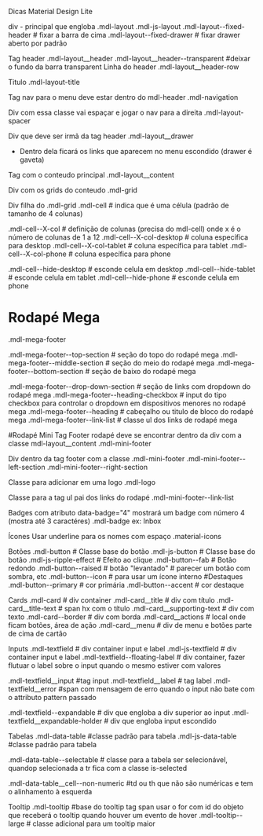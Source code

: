 Dicas Material Design Lite

div - principal que engloba
.mdl-layout
.mdl-js-layout
.mdl-layout--fixed-header # fixar a barra de cima
.mdl-layout--fixed-drawer # fixar drawer aberto por padrão

Tag header
.mdl-layout__header
.mdl-layout__header--transparent #deixar o fundo da barra transparent
Linha do header
.mdl-layout__header-row

Titulo 
.mdl-layout-title

Tag nav para o menu deve estar dentro do mdl-header
.mdl-navigation

Div com essa classe vai espaçar e jogar o nav para a direita
.mdl-layout-spacer


Div que deve ser irmã da tag header
.mdl-layout__drawer
- Dentro dela ficará os links que aparecem no menu escondido (drawer é gaveta)

Tag com o conteudo principal
.mdl-layout__content

Div com os grids do conteudo
.mdl-grid

Div filha do .mdl-grid
.mdl-cell # indica que é uma célula (padrão de tamanho de 4 colunas)

.mdl-cell--X-col # definição de colunas (precisa do mdl-cell) onde x é o número de colunas de 1 a 12
.mdl-cell--X-col-desktop # coluna específica para desktop
.mdl-cell--X-col-tablet # coluna específica para tablet
.mdl-cell--X-col-phone # coluna específica para phone

.mdl-cell--hide-desktop # esconde celula em desktop
.mdl-cell--hide-tablet # esconde celula em tablet
.mdl-cell--hide-phone # esconde celula em phone

# Rodapé Mega
.mdl-mega-footer

.mdl-mega-footer--top-section # seção do topo do rodapé mega
.mdl-mega-footer--middle-section # seção do meio do rodapé mega
.mdl-mega-footer--bottom-section # seção de baixo do rodapé mega

.mdl-mega-footer--drop-down-section # seção de links com dropdown do rodapé mega
.mdl-mega-footer--heading-checkbox # input do tipo checkbox para controlar o  dropdown em dispositivos menores no rodapé mega
.mdl-mega-footer--heading # cabeçalho ou titulo de bloco do rodapé mega
.mdl-mega-footer--link-list # classe ul dos links de rodapé mega

#Rodapé Mini
Tag Footer rodapé deve se encontrar dentro da div com a classe mdl-layout__content
.mdl-mini-footer

Div dentro da tag footer com a classe .mdl-mini-footer
.mdl-mini-footer--left-section
.mdl-mini-footer--right-section

Classe para adicionar em uma logo
.mdl-logo

Classe para a tag ul pai dos links do rodapé
.mdl-mini-footer--link-list

Badges com atributo data-badge="4" mostrará um badge com número 4 (mostra até 3 caractéres)
.mdl-badge
ex: <span class="mdl-badge" data-badge="4">Inbox</span>

Ícones
Usar underline para os nomes com espaço
.material-icons

Botões
.mdl-button # Classe base do botão
.mdl-js-button # Classe base do botão
.mdl-js-ripple-effect # Efeito ao clique
.mdl-button--fab # Botão redondo
.mdl-button--raised # botão "levantado" # parecer um botão com sombra, etc
.mdl-button--icon # para usar um ícone interno
#Destaques
.mdl-button--primary # cor primária
.mdl-button--accent # cor destaque


Cards
.mdl-card # div container
.mdl-card__title # div com título
.mdl-card__title-text # span hx com o título
.mdl-card__supporting-text # div com texto
.mdl-card--border # div com borda
.mdl-card__actions # local onde ficam botões, área de ação
.mdl-card__menu # div de menu e botões parte de cima de cartão


Inputs
.mdl-textfield # div container input e label
.mdl-js-textfield # div container input e label
.mdl-textfield--floating-label # div container, fazer flutuar o label sobre o input quando o mesmo estiver com valores

.mdl-textfield__input #tag input
.mdl-textfield__label # tag label
.mdl-textfield__error #span com mensagem de erro quando o input não bate com o attributo pattern passado

.mdl-textfield--expandable # div que engloba a div superior ao input
.mdl-textfield__expandable-holder # div que engloba input escondido


Tabelas
.mdl-data-table #classe padrão para tabela
.mdl-js-data-table #classe padrão para tabela

.mdl-data-table--selectable # classe para a tabela ser selecionável, quandop selecionada a tr fica com a classe is-selected

.mdl-data-table__cell--non-numeric #td ou th que não são numéricas e tem o alinhamento à esquerda


Tooltip
.mdl-tooltip #base do tooltip tag span usar o for com id do objeto que receberá o tooltip quando houver um evento de hover
.mdl-tooltip--large # classe adicional para um tooltip maior